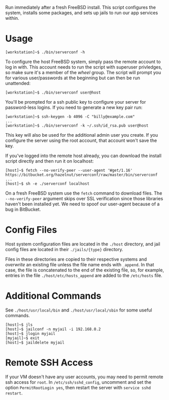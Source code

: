Run immediately after a fresh FreeBSD install. This script configures
the system, installs some packages, and sets up jails to run our app
services within.

# Usage

~~~
[workstation]~$ ./bin/serverconf -h
~~~

To configure the host FreeBSD system, simply pass the remote account
to log in with. This account needs to run the script with superuser
privledges, so make sure it's a member of the *wheel* group. The
script will prompt you for various user/passwords at the beginning but
can then be run unattended:

~~~
[workstation]~$ ./bin/serverconf user@host
~~~

You'll be prompted for a ssh public key to configure your server for
password-less logins. If you need to generate a new key pair run:

~~~
[workstation]~$ ssh-keygen -b 4096 -C "billy@example.com"
...
[workstation]~$ ./bin/serverconf -k ~/.ssh/id_rsa.pub user@host
~~~

This key will also be used for the additional admin user you create.
If you configure the server using the root account, that account won't
save the key.

If you've logged into the remote host already, you can download the
install script directly and then run it on localhost:

~~~
[host]~$ fetch --no-verify-peer --user-agent 'Wget/1.16' https://bitbucket.org/hazelnut/serverconf/raw/master/bin/serverconf
...
[host]~$ sh -e ./serverconf localhost
~~~

On a fresh FreeBSD system use the `fetch` command to download files.
The `--no-verify-peer` argument skips over SSL verification since
those libraries haven't been installed yet. We need to spoof our
user-agent because of a bug in BitBucket.

# Config Files

Host system configuration files are located in the `./host` directory,
and jail config files are located in their `./jails/{type}` directory.

Files in these directories are copied to their respective systems and
*overwrite* an existing file unless the file name ends with `_append`.
In that case, the file is concatenated to the end of the existing
file, so, for example, entries in the file `./host/etc/hosts_append`
are added to the `/etc/hosts` file.

# Additional Commands

See `./host/usr/local/bin` and `./host/usr/local/sbin` for some useful commands.

~~~
[host]~$ jls
[host]~$ jailconf -n myjail -i 192.168.0.2
[host]~$ jlogin myjail
[myjail]~$ exit
[host]~$ jaildelete myjail
~~~

# Remote SSH Access

If your VM doesn't have any user accounts, you may need to permit
remote ssh access for `root`. In `/etc/ssh/sshd_config`, uncomment and
set the option `PermitRootLogin yes`, then restart the server with
`service sshd restart`.

